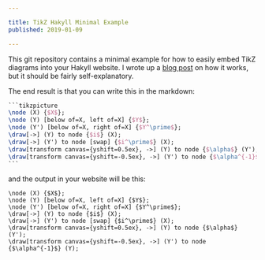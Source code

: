 ```yaml
---

title: TikZ Hakyll Minimal Example
published: 2019-01-09

---
```


This git repository contains a minimal example for how to easily embed TikZ diagrams into your Hakyll website. I wrote up a [blog post](https://taeer.bar-yam.me/blog/posts/hakyll-tikz) on how it works, but it should be fairly self-explanatory.

The end result is that you can write this in the markdown:

````latex
```tikzpicture
\node (X) {$X$};
\node (Y) [below of=X, left of=X] {$Y$};
\node (Y') [below of=X, right of=X] {$Y^\prime$};
\draw[->] (Y) to node {$i$} (X);
\draw[->] (Y') to node [swap] {$i^\prime$} (X);
\draw[transform canvas={yshift=0.5ex}, ->] (Y) to node {$\alpha$} (Y');
\draw[transform canvas={yshift=-0.5ex}, ->] (Y') to node {$\alpha^{-1}$} (Y);
```
````

and the output in your website will be this:

```tikzpicture
\node (X) {$X$};
\node (Y) [below of=X, left of=X] {$Y$};
\node (Y') [below of=X, right of=X] {$Y^\prime$};
\draw[->] (Y) to node {$i$} (X);
\draw[->] (Y') to node [swap] {$i^\prime$} (X);
\draw[transform canvas={yshift=0.5ex}, ->] (Y) to node {$\alpha$} (Y');
\draw[transform canvas={yshift=-0.5ex}, ->] (Y') to node {$\alpha^{-1}$} (Y);
```
